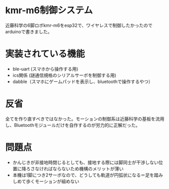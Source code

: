 # kmr-m6制御システム
近藤科学の6脚ロボkmr-m6をesp32で、ワイヤレスで制御したかったのでarduinoで書きました。

# 実装されている機能
- ble-uart (スマホから操作する用)
- ics関係 (謎通信規格のシリアルサーボを制御する用)
- dabble（スマホにゲームパッドを表示し、bluetoothで操作するやつ）

# 反省
全てを作り直すべきではなかった。モーションの制御系は近藤科学の基板を流用し、Bluetoothモジュールだけを自作するのが労力的に正解だった。

# 問題点
- かんじきが非接地時閉じるとしても、接地する際には脚同士が干渉しない位置に降ろさなければならないため機構のメリットが薄い
- 本機は1脚につき2サーボなので、どうしても軌道が円弧状になる＝足を踏みしめて歩くモーションが組めない